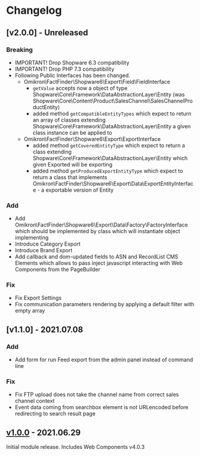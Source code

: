 # Changelog
## [v2.0.0] - Unreleased
### Breaking
 - IMPORTANT! Drop Shopware 6.3 compatibility
 - IMPORTANT! Drop PHP 7.3 compatibility
 - Following Public Interfaces has been changed. 
    * Omikron\FactFinder\Shopware6\Export\Field\FieldInterface
        - `getValue` accepts now a object of type Shopware\Core\Framework\DataAbstractionLayer\Entity (was Shopware\Core\Content\Product\SalesChannel\SalesChannelProductEntity)
        - added method `getCompatibleEntityTypes` which expect to return an array of classes extending Shopware\Core\Framework\DataAbstractionLayer\Entity a given class instance can be applied to
    * Omikron\FactFinder\Shopware6\Export\ExportInterface
        -  added method `getCoveredEntityType` which expect to return a class extending Shopware\Core\Framework\DataAbstractionLayer\Entity which given Exported will be exporting
        -  added method `getProducedExportEntityType` which expect to return a class that implements Omikron\FactFinder\Shopware6\Export\Data\ExportEntityInterface - a exportable version of Entity 
       
### Add
- Add Omikron\FactFinder\Shopware6\Export\Data\Factory\FactoryInterface which should be implemented by class which will instantiate object implementing
- Introduce Category Export
- Introduce Brand Export
- Add callback and dom-updated fields to ASN and RecordList CMS Elements which allows to pass inject javascript interacting with Web Components from the PageBuilder
### Fix
 - Fix Export Settings
 - Fix communication parameters rendering by applying a default filter with empty array 

## [v1.1.0] - 2021.07.08
### Add
- Add form for run Feed export from the admin panel instead of command line

### Fix
  - Fix FTP upload does not take the channel name from correct sales channel context
  - Event data coming from searchbox element is not URLencoded before redirecting to search result page

## [v1.0.0] - 2021.06.29
Initial module release. Includes Web Components v4.0.3

[v1.0.1]: https://github.com/FACT-Finder-Web-Components/shopware6-plugin/releases/tag/v1.0.1
[v1.0.0]: https://github.com/FACT-Finder-Web-Components/shopware6-plugin/releases/tag/v1.0.0

